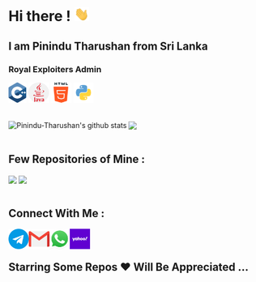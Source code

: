 # **Hi there !** <img src="https://github.com/Pinindu-Tharushan/Pinindu-Tharushan/blob/main/Assets/Hi.gif" width="29px">

<h2>I am Pinindu Tharushan from Sri Lanka </h2>
<h3>Royal Exploiters Admin</h3>
<div id="langs"><img align="center" src="https://github.com/Pinindu-Tharushan/Pinindu-Tharushan/blob/main/Assets/c.svg" width="7%"/>
<img align="center" src="https://github.com/Pinindu-Tharushan/Pinindu-Tharushan/blob/main/Assets/java.png" width="8%"/>
<img align="center" src="https://github.com/Pinindu-Tharushan/Pinindu-Tharushan/blob/main/Assets/html-5.svg" width="8%"/>
<img align="center" src="https://github.com/Pinindu-Tharushan/Pinindu-Tharushan/blob/main/Assets/python.svg" width="8%"/>
</div>
<br>&nbsp;
<div id="stats">
<img align="center" src="https://github-readme-stats.vercel.app/api?username=Pinindu-Tharushan&show_icons=true&theme=dark&line_height=27" alt="Pinindu-Tharushan's github stats"/>
<img align="center" src="https://github-readme-stats.vercel.app/api/top-langs/?username=Pinindu-Tharushan&theme=dark&hide_langs_below=1" />
</div>
</br>
<h2>Few Repositories of Mine :</h2>
<div id="two_repo">
<a href="https://github.com/Pinindu-Tharushan/YT-TO-MP4" ><img align="center" src="https://github-readme-stats.vercel.app/api/pin/?username=Pinindu-Tharushan&repo=YT-TO-MP4&theme=dark"></a>
<a href="https://github.com/Pinindu-Tharushan/QR-monkey" ><img align="center" src="https://github-readme-stats.vercel.app/api/pin/?username=Pinindu-Tharushan&repo=QR-monkey&theme=dark" ></a>
</div>
</br>
<h2>Connect With Me :</h2>
<div id="links">
<a href="https://t.me/PininduTharushan">
  <img align="left" alt="Telegram" width="8%" src="https://github.com/Pinindu-Tharushan/Pinindu-Tharushan/blob/main/Assets/telegram.svg" />
</a> &nbsp;&nbsp;
<a href="mailto:pinindutharushan33@gmail.com">
  <img align="left" alt="Gmail" width="8%" src="https://github.com/Pinindu-Tharushan/Pinindu-Tharushan/blob/main/Assets/gmail.svg" />
</a>
<a href="https://w.me/+94702801713">
  <img align="left" alt="WhatsApp" width="8%" src="https://github.com/Pinindu-Tharushan/Pinindu-Tharushan/blob/main/Assets/WhatsApp.png" />
</a>
<a href="mailto:pinindutharushan33@yahoo.com">
  <img align="left" alt="Yahoo" width="8%" src="https://github.com/Pinindu-Tharushan/Pinindu-Tharushan/blob/main/Assets/yahoo.png" />
</a>
</div>                                                                                                                     
</br>
<h2> Starring Some Repos ❤️ Will Be Appreciated ...  </h2>
